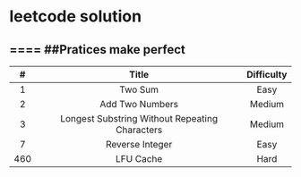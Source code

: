 # leetcode solution
====
##Pratices make perfect
----
| # | Title | Difficulty |
|:-:|:-----:|:----------:|
| 1 | Two Sum | Easy |    
| 2 | Add Two Numbers | Medium	 | 
| 3 | Longest Substring Without Repeating Characters | Medium | 
| 7 | Reverse Integer | Easy |
| 460 | LFU Cache | Hard |    


